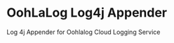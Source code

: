 OohLaLog Log4j Appender
=======================

Log 4j Appender for Oohlalog Cloud Logging Service
